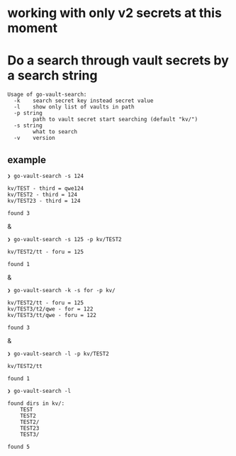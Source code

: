 # **working with only v2 secrets at this moment**
# Do a search through vault secrets by a search string
```
Usage of go-vault-search:
  -k	search secret key instead secret value
  -l	show only list of vaults in path
  -p string
    	path to vault secret start searching (default "kv/")
  -s string
    	what to search
  -v	version
```

## example
```
❯ go-vault-search -s 124

kv/TEST - third = qwe124
kv/TEST2 - third = 124
kv/TEST23 - third = 124

found 3
```
&
```
❯ go-vault-search -s 125 -p kv/TEST2

kv/TEST2/tt - foru = 125

found 1
```
&
```
❯ go-vault-search -k -s for -p kv/

kv/TEST2/tt - foru = 125
kv/TEST3/t2/qwe - for = 122
kv/TEST3/tt/qwe - foru = 122

found 3
```
&
```
❯ go-vault-search -l -p kv/TEST2

kv/TEST2/tt

found 1

```
```
❯ go-vault-search -l

found dirs in kv/:
	TEST
	TEST2
	TEST2/
	TEST23
	TEST3/

found 5
```